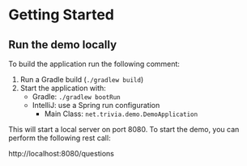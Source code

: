 # Getting Started

## Run the demo locally
To build the application run the following comment:

1. Run a Gradle build (`./gradlew build`)
2. Start the application with:
    * Gradle: `./gradlew bootRun`
    * IntelliJ: use a Spring run configuration
        - Main Class: `net.trivia.demo.DemoApplication`

This will start a local server on port 8080. To start the demo, you can perform the following rest call:

http://localhost:8080/questions
